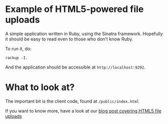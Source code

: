 # Example of HTML5-powered file uploads

A simple application written in Ruby, using the Sinatra framework. Hopefully it should be easy to read even to those who don't know Ruby.

To run it, do:

    rackup -I.

And the application should be accessible at `http://localhost:9292`.

# What to look at?

The important bit is the client code, found at `/public/index.html`

If you want to know more, have a look at our [blog post covering HTML5 file uploads](http://blog.new-bamboo.co.uk/2010/7/30/html5-powered-ajax-file-uploads)
